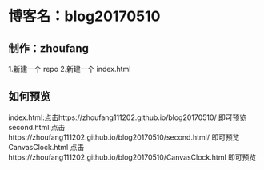 # 博客名：blog20170510

## 制作：zhoufang

1.新建一个 repo
2.新建一个 index.html

## 如何预览

index.html:点击https://zhoufang111202.github.io/blog20170510/ 即可预览
second.html:点击https://zhoufang111202.github.io/blog20170510/second.html/ 即可预览
CanvasClock.html 点击https://zhoufang111202.github.io/blog20170510/CanvasClock.html 即可预览
